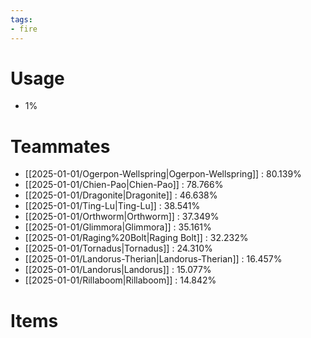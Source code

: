 ```yaml
---
tags:
- fire
---
```

# Usage
- 1%
# Teammates
- [[2025-01-01/Ogerpon-Wellspring|Ogerpon-Wellspring]] : 80.139%
- [[2025-01-01/Chien-Pao|Chien-Pao]] : 78.766%
- [[2025-01-01/Dragonite|Dragonite]] : 46.638%
- [[2025-01-01/Ting-Lu|Ting-Lu]] : 38.541%
- [[2025-01-01/Orthworm|Orthworm]] : 37.349%
- [[2025-01-01/Glimmora|Glimmora]] : 35.161%
- [[2025-01-01/Raging%20Bolt|Raging Bolt]] : 32.232%
- [[2025-01-01/Tornadus|Tornadus]] : 24.310%
- [[2025-01-01/Landorus-Therian|Landorus-Therian]] : 16.457%
- [[2025-01-01/Landorus|Landorus]] : 15.077%
- [[2025-01-01/Rillaboom|Rillaboom]] : 14.842%
# Items